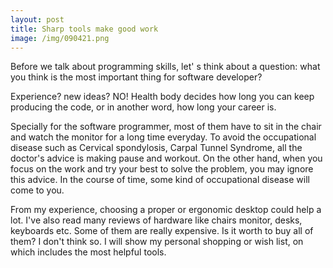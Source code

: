 ```yaml
---
layout: post
title: Sharp tools make good work
image: /img/090421.png
---
```


Before we talk about programming skills, let' s think about a question: what you think is the most important thing for software developer?

Experience? new ideas? NO! Health body decides how long you can keep producing the code, or in another word, how long your career is.

Specially for the software programmer, most of them have to sit in the chair and watch the monitor for a long time everyday. To avoid the occupational disease such as Cervical spondylosis, Carpal Tunnel Syndrome, all the doctor's advice is making pause and workout. On the other hand, when you focus on the work and try your best to solve the problem, you may ignore this advice. In the course of time, some kind of occupational disease will come to you.

From my experience, choosing a proper or ergonomic desktop could help a lot. I've also read many reviews of hardware like chairs monitor, desks, keyboards etc. Some of them are really expensive. Is it worth to buy all of them? I don't think so. I will show my personal shopping or wish list, on which includes the most helpful tools.
